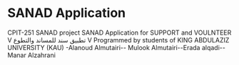 # SANAD Application
CPIT-251 SANAD project 
SANAD Application for SUPPORT and VOULNTEER
V تطبيق سند للمساند والتطوع V
Programmed by students of KING ABDULAZIZ UNIVERSITY (KAU)
-Alanoud Almutairi-- Mulook Almutairi--Erada alqadi-- Manar Alzahrani
